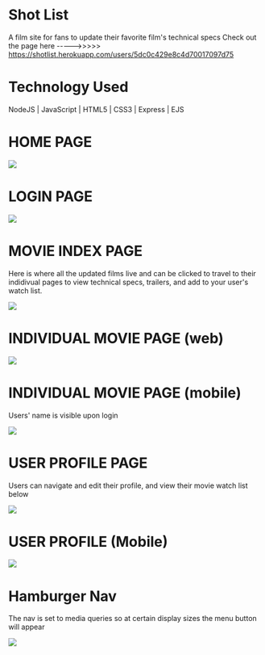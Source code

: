 # Shot List 
A film site for fans to update their favorite film's technical specs
Check out the page here ----->>>>> https://shotlist.herokuapp.com/users/5dc0c429e8c4d70017097d75
# Technology Used 
NodeJS | JavaScript | HTML5 | CSS3 | Express | EJS 

# HOME PAGE
![](https://i.imgur.com/a4PoLSK.jpg)

# LOGIN PAGE 
![](https://imgur.com/Rtk4N6U.jpg)

# MOVIE INDEX PAGE 
Here is where all the updated films live and can be clicked to travel to their indidivual pages to view 
technical specs, trailers, and add to your user's watch list. 

![](https://imgur.com/TuC8Cv6.jpg)

# INDIVIDUAL MOVIE PAGE (web)
![](https://imgur.com/0ZkvCeW.jpg)

# INDIVIDUAL MOVIE PAGE (mobile)
Users' name is visible upon login 

![](https://imgur.com/WCZ9Kmm.jpg)


# USER PROFILE PAGE 
Users can navigate and edit their profile, and 
view their movie watch list below 

![](https://imgur.com/ptI5dUZ.jpg)

# USER PROFILE (Mobile) 

![](https://imgur.com/A8PQqwS.jpg)

# Hamburger Nav 
The nav is set to media queries so at certain display sizes the menu button will appear 

![](https://imgur.com/pwx8WSv.jpg)

